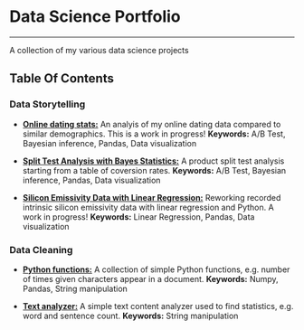 # Data Science Portfolio
------
A collection of my various data science projects 

## Table Of Contents

### Data Storytelling 
* [**Online dating stats:**](https://github.com/caheredia/Data_Science_Portfolio/blob/master/Responses/deliver/2017-8-21_ch_okc_response_data_bayes.ipynb) An analyis of my online dating data compared to similar demographics. This is a work in progress!                                                                                                                        **Keywords:** A/B Test, Bayesian inference, Pandas, Data visualization

* [**Split Test Analysis with Bayes Statistics:**](https://github.com/caheredia/Data_Science_Portfolio/blob/master/Galvanize/develop/q3.ipynb
) A product split test analysis starting from a table of coversion rates.                                                     **Keywords:** A/B Test, Bayesian inference, Pandas, Data visualization

* [**Silicon Emissivity Data with Linear Regression:**](https://github.com/caheredia/Reworking-PhD-data-with-Bayes/blob/master/develop/Bayes%20Analysis%20of%20Raw%20Emissivity%20Data.ipynb) Reworking recorded intrinsic silicon emissivity data with linear regression and Python. A work in progress! **Keywords:** Linear Regression, Pandas, Data visualization

### Data Cleaning
* [**Python functions:**](https://github.com/caheredia/Data_Science_Portfolio/blob/master/Galvanize/deliver/2017-9-1_ch_Python_Challenges.ipynb) A collection of simple Python functions, e.g. number of times given characters appear in a document.
**Keywords:** Numpy, Pandas, String manipulation

* [**Text analyzer:**](https://github.com/caheredia/Data_Science_Portfolio/blob/master/Galvanize/develop/q1.ipynb) A simple text content analyzer used to find statistics, e.g. word and sentence count.
**Keywords:** String manipulation




